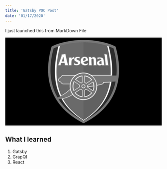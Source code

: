 ```yaml
---
title: 'Gatsby POC Post'
date: '01/17/2020'
---
```


I just launched this from MarkDown File

![Arsenal](./Emblem-Arsenal.jpg)

## What I learned

1. Gatsby
2. GrapQl
3. React
